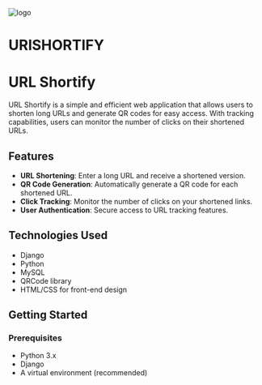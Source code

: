 ![logo](https://github.com/user-attachments/assets/a6f50581-33ff-4dde-ae52-75872972c348)

# URlSHORTIFY
# URL Shortify

URL Shortify is a simple and efficient web application that allows users to shorten long URLs and generate QR codes for easy access. With tracking capabilities, users can monitor the number of clicks on their shortened URLs.

## Features

- **URL Shortening**: Enter a long URL and receive a shortened version.
- **QR Code Generation**: Automatically generate a QR code for each shortened URL.
- **Click Tracking**: Monitor the number of clicks on your shortened links.
- **User Authentication**: Secure access to URL tracking features.

## Technologies Used

- Django
- Python
- MySQL
- QRCode library
- HTML/CSS for front-end design

## Getting Started

### Prerequisites

- Python 3.x
- Django
- A virtual environment (recommended)

